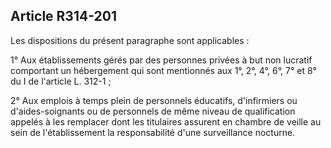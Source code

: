 ## Article R314-201

Les dispositions du présent paragraphe sont applicables :

1° Aux établissements gérés par des personnes privées à but non lucratif comportant un hébergement qui
sont mentionnés aux 1°, 2°, 4°, 6°, 7° et 8° du I de l'article L. 312-1 ;

2° Aux emplois à temps plein de personnels éducatifs, d'infirmiers ou d'aides-soignants ou de personnels de
même niveau de qualification appelés à les remplacer dont les titulaires assurent en chambre de veille au sein
de l'établissement la responsabilité d'une surveillance nocturne.

